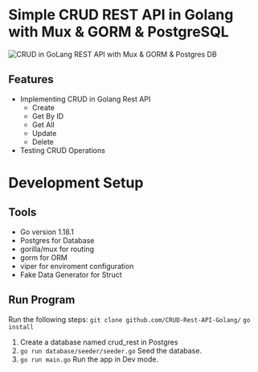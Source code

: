 # Simple CRUD REST API in Golang with Mux & GORM & PostgreSQL

![CRUD in GoLang REST API with Mux & GORM & Postgres DB](https://user-images.githubusercontent.com/12379287/165107926-91a34de1-19b1-4ef6-95da-0642d0fa28ae.png)

## Features

- Implementing CRUD in Golang Rest API
  - Create
  - Get By ID
  - Get All
  - Update
  - Delete
- Testing CRUD Operations

# Development Setup

## Tools

- Go version 1.18.1
- Postgres for Database
- gorilla/mux for routing
- gorm for ORM
- viper for enviroment configuration
- Fake Data Generator for Struct 

## Run Program

Run the following steps:
`git clone github.com/CRUD-Rest-API-Golang/`
`go install`

1. Create a database named crud_rest in Postgres
2. `go run database/seeder/seeder.go` Seed the database.
3. `go run main.go` Run the app in Dev mode.
